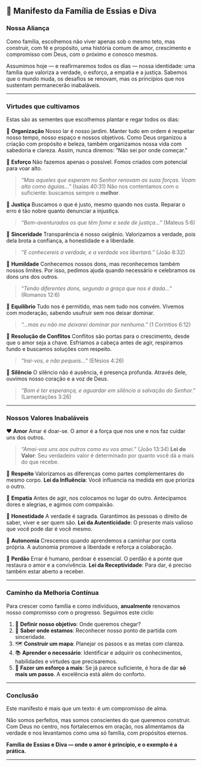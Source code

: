 ## 📜 **Manifesto da Família de Essias e Diva**

### **Nossa Aliança**

Como família, escolhemos não viver apenas sob o mesmo teto, mas construir, com fé e propósito, uma história comum de amor, crescimento e compromisso com Deus, com o próximo e conosco mesmos.

Assumimos hoje — e reafirmaremos todos os dias — nossa identidade:
uma família que valoriza a verdade, o esforço, a empatia e a justiça.
Sabemos que o mundo muda, os desafios se renovam, mas os princípios que nos sustentam permanecerão inabaláveis.

---

### **Virtudes que cultivamos**

Estas são as sementes que escolhemos plantar e regar todos os dias:

🔷 **Organização**
Nosso lar é nosso jardim. Manter tudo em ordem é respeitar nosso tempo, nosso espaço e nossos objetivos. Como Deus organizou a criação com propósito e beleza, também organizamos nossa vida com sabedoria e clareza. Assim, nunca diremos: “Não sei por onde começar.”

🔷 **Esforço**
Não fazemos apenas o possível. Fomos criados com potencial para voar alto.

> *“Mas aqueles que esperam no Senhor renovam as suas forças. Voam alto como águias...”*
> (Isaías 40:31)
> Não nos contentamos com o suficiente: buscamos sempre o **melhor**.

🔷 **Justiça**
Buscamos o que é justo, mesmo quando nos custa.
Reparar o erro é tão nobre quanto denunciar a injustiça.

> *“Bem-aventurados os que têm fome e sede de justiça...”* (Mateus 5:6)

🔷 **Sinceridade**
Transparência é nosso oxigênio. Valorizamos a verdade, pois dela brota a confiança, a honestidade e a liberdade.

> *“E conhecereis a verdade, e a verdade vos libertará.”* (João 8:32)

🔷 **Humildade**
Conhecemos nossos dons, mas reconhecemos também nossos limites. Por isso, pedimos ajuda quando necessário e celebramos os dons uns dos outros.

> *“Tendo diferentes dons, segundo a graça que nos é dada...”* (Romanos 12:6)

🔷 **Equilíbrio**
Tudo nos é permitido, mas nem tudo nos convém. Vivemos com moderação, sabendo usufruir sem nos deixar dominar.

> *“...mas eu não me deixarei dominar por nenhuma.”* (1 Coríntios 6:12)

🔷 **Resolução de Conflitos**
Conflitos são portas para o crescimento, desde que o amor seja a chave. Esfriamos a cabeça antes de agir, respiramos fundo e buscamos soluções com respeito.

> *“Irai-vos, e não pequeis...”* (Efésios 4:26)

🔷 **Silêncio**
O silêncio não é ausência, é presença profunda. Através dele, ouvimos nosso coração e a voz de Deus.

> *“Bom é ter esperança, e aguardar em silêncio a salvação do Senhor.”* (Lamentações 3:26)

---

### **Nossos Valores Inabaláveis**

❤️ **Amor**
Amar é doar-se. O amor é a força que nos une e nos faz cuidar uns dos outros.

> *“Amai-vos uns aos outros como eu vos amei.”* (João 13:34)
> **Lei do Valor**: Seu verdadeiro valor é determinado por quanto você dá a mais do que recebe.

🧡 **Respeito**
Valorizamos as diferenças como partes complementares do mesmo corpo.
**Lei da Influência**: Você influencia na medida em que prioriza o outro.

💛 **Empatia**
Antes de agir, nos colocamos no lugar do outro. Antecipamos dores e alegrias, e agimos com compaixão.

💚 **Honestidade**
A verdade é sagrada. Garantimos às pessoas o direito de saber, viver e ser quem são.
**Lei da Autenticidade**: O presente mais valioso que você pode dar é você mesmo.

💙 **Autonomia**
Crescemos quando aprendemos a caminhar por conta própria.
A autonomia promove a liberdade e reforça a colaboração.

💜 **Perdão**
Errar é humano, perdoar é essencial. O perdão é a ponte que restaura o amor e a convivência.
**Lei da Receptividade**: Para dar, é preciso também estar aberto a receber.

---

### **Caminho da Melhoria Contínua**

Para crescer como família e como indivíduos, **anualmente** renovamos nosso compromisso com o progresso. Seguimos este ciclo:

1. 🎯 **Definir nosso objetivo**: Onde queremos chegar?
2. 🧭 **Saber onde estamos**: Reconhecer nosso ponto de partida com sinceridade.
3. 🗺️ **Construir um mapa**: Planejar os passos e as metas com clareza.
4. 📚 **Aprender o necessário**: Identificar e adquirir os conhecimentos, habilidades e virtudes que precisaremos.
5. 💪 **Fazer um esforço a mais**: Se já parece suficiente, é hora de dar **só mais um passo**. A excelência está além do conforto.

---

### **Conclusão**

Este manifesto é mais que um texto: é um compromisso de alma.

Não somos perfeitos, mas somos conscientes do que queremos construir. Com Deus no centro, nos fortalecemos em oração, nos alimentamos da verdade e nos levantamos como uma só família, com propósitos eternos.

**Família de Essias e Diva — onde o amor é princípio, e o exemplo é a prática.**

---


